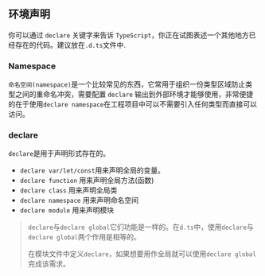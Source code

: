## 环境声明

你可以通过 `declare` 关键字来告诉 `TypeScript`，你正在试图表述一个其他地方已经存在的代码。建议放在`.d.ts`文件中.



### Namespace

`命名空间(namespace)`是一个比较常见的东西，它常用于组织一份类型区域防止类型之间的重命名冲突，需要配置 `declare` 输出到外部环境才能够使用，非常便捷的在于使用`declare namespace`在工程项目中可以不需要引入任何类型而直接可以访问。



### declare

`declare`是用于声明形式存在的。

- `declare var/let/const`用来声明全局的变量。
- `declare function` 用来声明全局方法(函数)
- `declare class` 用来声明全局类
- `declare namespace` 用来声明命名空间
- `declare module` 用来声明模块



> `declare`与`declare global`它们功能是一样的。在`d.ts`中，使用`declare`与`declare global`两个作用是相等的。
>
> 在模块文件中定义`declare`，如果想要用作全局就可以使用`declare global`完成该需求。